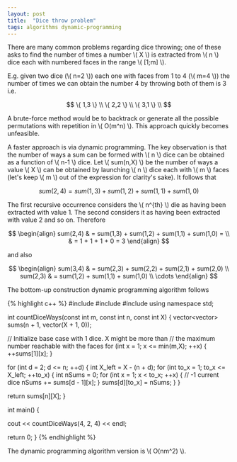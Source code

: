 ```yaml
---
layout: post
title:  "Dice throw problem"
tags: algorithms dynamic-programming
---
```


There are many common problems regarding dice throwing; one of these asks to find the number of times a number \\( X \\) is extracted from \\( n \\) dice each with numbered faces in the range \\( [1;m] \\).

E.g. given two dice (\\( n=2 \\)) each one with faces from 1 to 4 (\\( m=4 \\)) the number of times we can obtain the number 4 by throwing both of them is 3 i.e.

$$ \{ 1,3 \} \\ 
   \{ 2,2 \} \\
   \{ 3,1 \} \\
$$

A brute-force method would be to backtrack or generate all the possible permutations with repetition in \\( O(m^n) \\). This approach quickly becomes unfeasible. 

A faster approach is via dynamic programming. The key observation is that the number of ways a sum can be formed with \\( n \\) dice can be obtained as a function of \\( n-1 \\) dice. Let \\( sum(n,X) \\) be the number of ways a value \\( X \\) can be obtained by launching \\( n \\) dice each with \\( m \\) faces (let's keep \\( m \\) out of the expression for clarity's sake). It follows that

$$ 
sum(2,4) = sum(1,3) + sum(1,2) + sum(1,1) + sum(1,0)
$$

The first recursive occurrence considers the \\( n^{th} \\) die as having been extracted with value 1. The second considers it as having been extracted with value 2 and so on. Therefore

$$
\begin{align}
sum(2,4) & = sum(1,3) + sum(1,2) + sum(1,1) + sum(1,0) = \\
         & = 1 + 1 + 1 + 0 = 3
\end{align}
$$

and also

$$
\begin{align}
sum(3,4) & = sum(2,3) + sum(2,2) + sum(2,1) + sum(2,0) \\
sum(2,3) & = sum(1,2) + sum(1,1) + sum(1,0) \\
\cdots
\end{align}
$$

The bottom-up construction dynamic programming algorithm follows

{% highlight c++ %}
#include <iostream>
#include <vector>
#include <algorithm>
using namespace std;

int countDiceWays(const int m, const int n, const int X) {
  vector<vector<int>> sums(n + 1, vector<int>(X + 1, 0));

  // Initialize base case with 1 dice. X might be more than
  // the maximum number reachable with the faces
  for (int x = 1; x <= min(m,X); ++x) {
    ++sums[1][x];
  }

  for (int d = 2; d <= n; ++d) {
    int X_left = X - (n + d);
    for (int to_x = 1; to_x <= X_left; ++to_x) {
      int nSums = 0;
      for (int x = 1; x < to_x; ++x) { // -1 current dice
        nSums += sums[d - 1][x];
      }
      sums[d][to_x] = nSums;
    }
  }

  return sums[n][X];
}


int main() {
  
  cout << countDiceWays(4, 2, 4) << endl;

  return 0;
}
{% endhighlight %}

The dynamic programming algorithm version is \\( O(nm^2) \\).